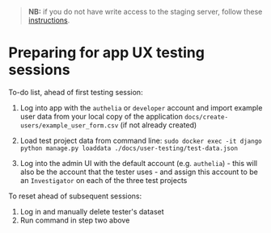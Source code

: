 >**NB:** if you do not have write access to the staging server, follow these [instructions](access-staging-server). 


# Preparing for app UX testing sessions

To-do list, ahead of first testing session: 

1. Log into app with the `authelia` or `developer` account and import example user data from your local copy of the application `docs/create-users/example_user_form.csv` (if not already created)

2. Load test project data from command line: `sudo docker exec -it django python manage.py loaddata ./docs/user-testing/test-data.json`

3. Log into the admin UI with the default account (e.g. `authelia`) - this will also be the account that the tester uses - and assign this account to be an `Investigator` on each of the three test projects

To reset ahead of subsequent sessions: 

1. Log in and manually delete tester's dataset
1. Run command in step two above
